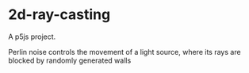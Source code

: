 # 2d-ray-casting
A p5js project.

Perlin noise controls the movement of a light source, where its rays are blocked by randomly generated walls
